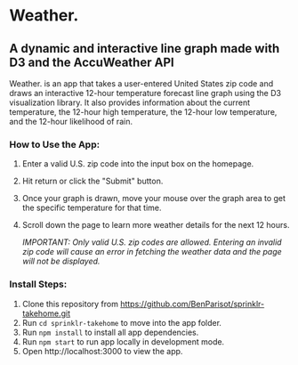 # Weather.
## A dynamic and interactive line graph made with D3 and the AccuWeather API

Weather. is an app that takes a user-entered United States zip code and draws an interactive 12-hour temperature forecast line graph using the D3 visualization library. It also provides information about the current temperature, the 12-hour high temperature, the 12-hour low temperature, and the 12-hour likelihood of rain.

### How to Use the App:
1. Enter a valid U.S. zip code into the input box on the homepage.
2. Hit return or click the "Submit" button.
3. Once your graph is drawn, move your mouse over the graph area to get the specific temperature for that time.
4. Scroll down the page to learn more weather details for the next 12 hours.

    *IMPORTANT: Only valid U.S. zip codes are allowed. Entering an invalid zip code will cause an error in fetching the weather data and the page will not be displayed.*

### Install Steps:

1. Clone this repository from https://github.com/BenParisot/sprinklr-takehome.git
2. Run `cd sprinklr-takehome` to move into the app folder.
2. Run `npm install` to install all app dependencies.
3. Run `npm start` to run app locally in development mode.
4. Open http://localhost:3000 to view the app.
